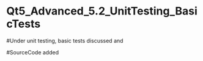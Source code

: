 # Qt5_Advanced_5.2_UnitTesting_BasicTests

#Under unit testing, basic tests discussed and

#SourceCode added 
